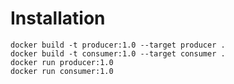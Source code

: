 # Installation
```shell
docker build -t producer:1.0 --target producer .
docker build -t consumer:1.0 --target consumer .
docker run producer:1.0
docker run consumer:1.0
```
